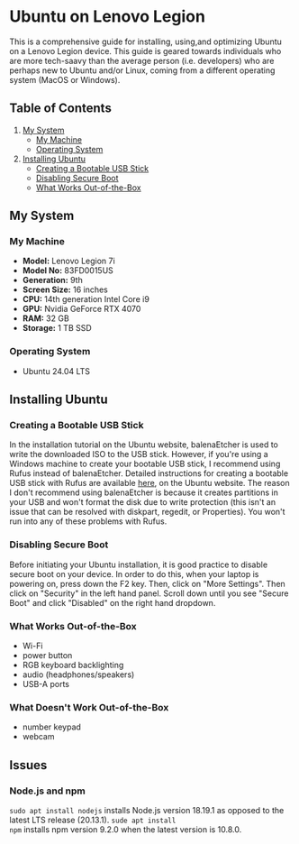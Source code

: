 # Ubuntu on Lenovo Legion
This is a comprehensive guide for installing, using,and optimizing Ubuntu on a Lenovo Legion device. This guide is geared towards individuals who are more tech-saavy than the average person (i.e. developers) who are perhaps new to Ubuntu and/or Linux, coming from a different operating system (MacOS or Windows).

## Table of Contents
1. [My System](#my-system)
	- [My Machine](#my-machine)
	- [Operating System](#operating-system)
1. [Installing Ubuntu](#installing-ubuntu)
	- [Creating a Bootable USB Stick](#creating-a-bootable-usb-stick)
	- [Disabling Secure Boot](#disabling-secure-boot)
	- [What Works Out-of-the-Box](#what-works-out-of-the-box)

## My System
### My Machine
<ul>
	<li><b>Model:</b> Lenovo Legion 7i</li>
	<li><b>Model No:</b> 83FD0015US</li>
	<li><b>Generation:</b> 9th</li>
	<li><b>Screen Size:</b> 16 inches</li>
	<li><b>CPU:</b> 14th generation Intel Core i9</li>
	<li><b>GPU:</b> Nvidia GeForce RTX 4070</li>
	<li><b>RAM:</b> 32 GB</li>
	<li><b>Storage:</b> 1 TB SSD</li>
</ul>

### Operating System
<ul>
	<li>Ubuntu 24.04 LTS</li>
</ul>

## Installing Ubuntu
### Creating a Bootable USB Stick
In the installation tutorial on the Ubuntu website, balenaEtcher is used to write the downloaded ISO to the USB stick. However, if you're using a Windows machine to create your bootable USB stick, I recommend using Rufus instead of balenaEtcher. Detailed instructions for creating a bootable USB stick with Rufus are available <a href="https://ubuntu.com/tutorials/create-a-usb-stick-on-windows#1-overview">here</a>, on the Ubuntu website. The reason I don't recommend using balenaEtcher is because it creates partitions in your USB and won't format the disk due to write protection (this isn't an issue that can be resolved with diskpart, regedit, or Properties). You won't run into any of these problems with Rufus. 

### Disabling Secure Boot
Before initiating your Ubuntu installation, it is good practice to disable secure boot on your device. In order to do this, when your laptop is powering on, press down the F2 key. Then, click on "More Settings". Then click on "Security" in the left hand panel. Scroll down until you see "Secure Boot" and click "Disabled" on the right hand dropdown. 

### What Works Out-of-the-Box
<ul>
	<li>Wi-Fi</li>
	<li>power button</li>
	<li>RGB keyboard backlighting</li>
	<li>audio (headphones/speakers)</li>
	<li>USB-A ports</li>
</ul>

### What Doesn't Work Out-of-the-Box
<ul>
	<li>number keypad</li>
	<li>webcam</li>
</ul>
  
## Issues 
### Node.js and npm
<code>sudo apt install nodejs</code> installs Node.js version 18.19.1 as opposed to the latest LTS release (20.13.1). <code>sude apt install npm</code> installs npm version 9.2.0 when the latest version is 10.8.0.
